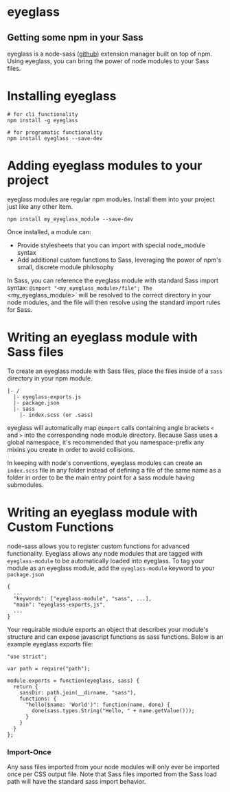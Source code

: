 # eyeglass
## Getting some npm in your Sass

eyeglass is a node-sass ([github](https://github.com/sass/node-sass)) extension manager built on top of npm. Using eyeglass, you can bring the power of node modules to your Sass files.

# Installing eyeglass
```
# for cli functionality
npm install -g eyeglass

# for programatic functionality
npm install eyeglass --save-dev
```

# Adding eyeglass modules to your project
eyeglass modules are regular npm modules. Install them into your project just like any other item.

`npm install my_eyeglass_module --save-dev`

Once installed, a module can:
* Provide stylesheets that you can import with special node_module syntax
* Add additional custom functions to Sass, leveraging the power of npm's small, discrete module philosophy

In Sass, you can reference the eyeglass module with standard Sass import syntax: `@import "<my_eyeglass_module>/file"; The `<my_eyeglass_module>` will be resolved to the correct directory in your node modules, and the file will then resolve using the standard import rules for Sass.

# Writing an eyeglass module with Sass files
To create an eyeglass module with Sass files, place the files inside of a `sass` directory in your npm module.

```
|- /
  |- eyeglass-exports.js
  |- package.json
  |- sass
    |- index.scss (or .sass)
```

eyeglass will automatically map `@import` calls containing angle brackets `<` and `>` into the corresponding node module directory. Because Sass uses a global namespace, it's recommended that you namespace-prefix any mixins you create in order to avoid collisions.

In keeping with node's conventions, eyeglass modules can create an
`index.scss` file in any folder instead of defining a file of the same
name as a folder in order to be the main entry point for a sass module having
submodules.


# Writing an eyeglass module with Custom Functions
node-sass allows you to register custom functions for advanced functionality. Eyeglass allows any node modules that are tagged with `eyeglass-module` to be automatically loaded into eyeglass. To tag your module as an eyeglass module, add the `eyeglass-module` keyword to your `package.json`

```
{
  ...
  "keywords": ["eyeglass-module", "sass", ...],
  "main": "eyeglass-exports.js",
  ...
}
```

Your requirable module exports an object that describes your module's
structure and can expose javascript functions as sass functions. Below
is an example eyeglass exports file:

```
"use strict";

var path = require("path");

module.exports = function(eyeglass, sass) {
  return {
    sassDir: path.join(__dirname, "sass"),
    functions: {
      "hello($name: 'World')": function(name, done) {
        done(sass.types.String("Hello, " + name.getValue()));
      }
    }
  }
};
```

### Import-Once

Any sass files imported from your node modules will only ever be
imported once per CSS output file. Note that Sass files imported
from the Sass load path will have the standard sass import behavior.
